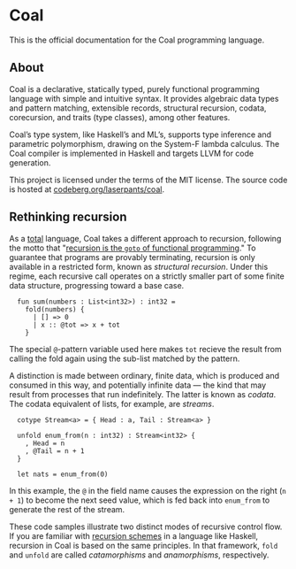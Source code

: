 # Coal

This is the official documentation for the Coal programming language. 

## About

Coal is a declarative, statically typed, purely functional programming language with simple and intuitive syntax. It provides algebraic data types and pattern matching, extensible records, structural recursion, codata, corecursion, and traits (type classes), among other features. 

Coal’s type system, like Haskell’s and ML’s, supports type inference and parametric polymorphism, drawing on the System-F lambda calculus. The Coal compiler is implemented in Haskell and targets LLVM for code generation.

This project is licensed under the terms of the MIT license. The source code is hosted at [codeberg.org/laserpants/coal](https://codeberg.org/laserpants/coal).

## Rethinking recursion

As a [total](https://en.wikipedia.org/wiki/Total_functional_programming) language, Coal takes a different approach to recursion, following the motto that "[recursion is the `goto` of functional programming](https://www.semanticscholar.org/paper/Functional-Programming-with-Bananas%2C-Lenses%2C-and-Meijer-Fokkinga/5db3c6793c07285bf0f5e95fe5a25f53e7488051)." To guarantee that programs are provably terminating, recursion is only available in a restricted form, known as *structural recursion*. Under this regime, each recursive call operates on a strictly smaller part of some finite data structure, progressing toward a base case. 

```
  fun sum(numbers : List<int32>) : int32 =
    fold(numbers) {
      | [] => 0 
      | x :: @tot => x + tot
    }
```

The special `@`-pattern variable used here makes `tot` recieve the result from calling the fold again using the sub-list matched by the pattern. 

A distinction is made between ordinary, finite data, which is produced and consumed in this way, and potentially infinite data &mdash; the kind that may result from processes that run indefinitely. The latter is known as *codata*. The codata equivalent of lists, for example, are *streams*.

```
  cotype Stream<a> = { Head : a, Tail : Stream<a> }

  unfold enum_from(n : int32) : Stream<int32> {
    , Head = n
    , @Tail = n + 1
  }

  let nats = enum_from(0)
```

In this example, the `@` in the field name causes the expression on the right (`n + 1`) to become the next seed value, which is fed back into `enum_from` to generate the rest of the stream.

These code samples illustrate two distinct modes of recursive control flow. If you are familiar with [recursion schemes](https://blog.sumtypeofway.com/posts/introduction-to-recursion-schemes.html) in a language like Haskell, recursion in Coal is based on the same principles. In that framework, `fold` and `unfold` are called *catamorphisms* and *anamorphisms*, respectively. 
